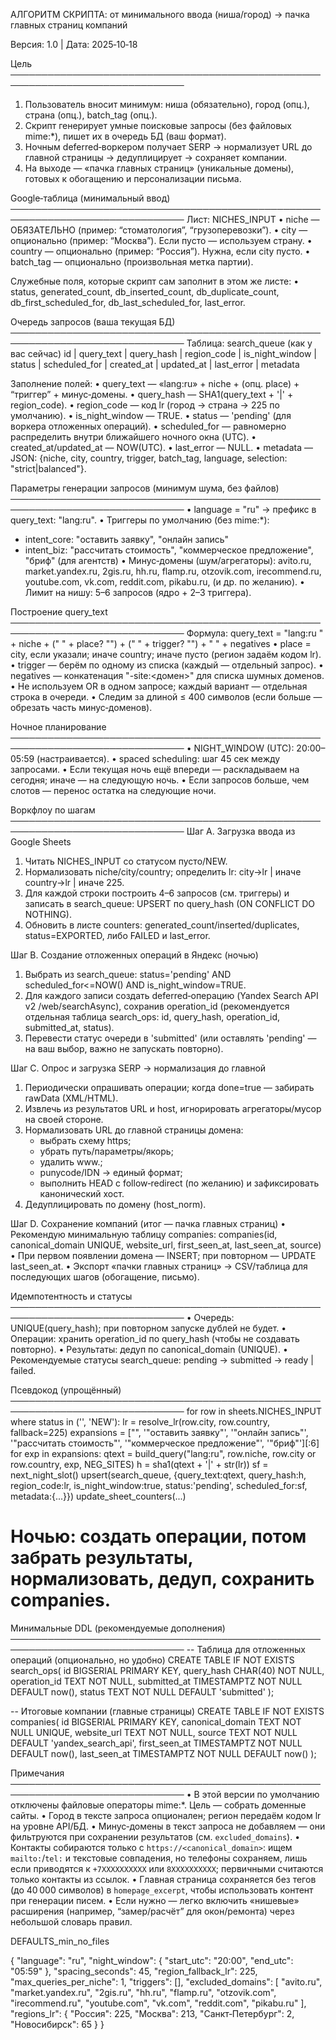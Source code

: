 АЛГОРИТМ СКРИПТА: от минимального ввода (ниша/город) → пачка главных страниц компаний

Версия: 1.0  |  Дата: 2025‑10‑18

Цель
──────────────────────────────────────────────────────────────────────────────
1) Пользователь вносит минимум: ниша (обязательно), город (опц.), страна (опц.), batch_tag (опц.).
2) Скрипт генерирует умные поисковые запросы (без файловых mime:*), пишет их в очередь БД (ваш формат).
3) Ночным deferred‑воркером получает SERP → нормализует URL до главной страницы → дедуплицирует → сохраняет компании.
4) На выходе — «пачка главных страниц» (уникальные домены), готовых к обогащению и персонализации письма.

Google‑таблица (минимальный ввод)
──────────────────────────────────────────────────────────────────────────────
Лист: NICHES_INPUT
• niche        — ОБЯЗАТЕЛЬНО (пример: “стоматология”, “грузоперевозки”).
• city        — опционально (пример: “Москва”). Если пусто — используем страну.
• country     — опционально (пример: “Россия”). Нужна, если city пусто.
• batch_tag   — опционально (произвольная метка партии).

Служебные поля, которые скрипт сам заполнит в этом же листе:
• status, generated_count, db_inserted_count, db_duplicate_count,
  db_first_scheduled_for, db_last_scheduled_for, last_error.

Очередь запросов (ваша текущая БД)
──────────────────────────────────────────────────────────────────────────────
Таблица: search_queue (как у вас сейчас)
id | query_text | query_hash | region_code | is_night_window | status | scheduled_for | created_at | updated_at | last_error | metadata

Заполнение полей:
• query_text      — «lang:ru» + niche + (опц. place) + “триггер” + минус‑домены.
• query_hash      — SHA1(query_text + '|' + region_code).
• region_code     — код lr (город → страна → 225 по умолчанию).
• is_night_window — TRUE.
• status          — 'pending' (для воркера отложенных операций).
• scheduled_for   — равномерно распределить внутри ближайшего ночного окна (UTC).
• created_at/updated_at — NOW(UTC).
• last_error      — NULL.
• metadata        — JSON: {niche, city, country, trigger, batch_tag, language, selection: "strict|balanced"}.

Параметры генерации запросов (минимум шума, без файлов)
──────────────────────────────────────────────────────────────────────────────
• language = "ru" → префикс в query_text: "lang:ru".
• Триггеры по умолчанию (без mime:*):
  - intent_core:  "оставить заявку", "онлайн запись"
  - intent_biz:   "рассчитать стоимость", "коммерческое предложение", "бриф" (для агентств)
• Минус‑домены (шум/агрегаторы): avito.ru, market.yandex.ru, 2gis.ru, hh.ru, flamp.ru,
  otzovik.com, irecommend.ru, youtube.com, vk.com, reddit.com, pikabu.ru, (и др. по желанию).
• Лимит на нишу: 5–6 запросов (ядро + 2–3 триггера).

Построение query_text
──────────────────────────────────────────────────────────────────────────────
Формула:  query_text = "lang:ru " + niche + (" " + place? "") + (" " + trigger? "") + " " + negatives
• place = city, если указали; иначе country; иначе пусто (регион задаём кодом lr).
• trigger — берём по одному из списка (каждый — отдельный запрос).
• negatives — конкатенация "-site:<домен>" для списка шумных доменов.
• Не используем OR в одном запросе; каждый вариант — отдельная строка в очереди.
• Следим за длиной ≤ 400 символов (если больше — обрезать часть минус‑доменов).

Ночное планирование
──────────────────────────────────────────────────────────────────────────────
• NIGHT_WINDOW (UTC): 20:00–05:59 (настраивается).
• spaced scheduling: шаг 45 сек между запросами.
• Если текущая ночь ещё впереди — раскладываем на сегодня; иначе — на следующую ночь.
• Если запросов больше, чем слотов — перенос остатка на следующие ночи.

Воркфлоу по шагам
──────────────────────────────────────────────────────────────────────────────
Шаг A. Загрузка ввода из Google Sheets
  1) Читать NICHES_INPUT со статусом пусто/NEW.
  2) Нормализовать niche/city/country; определить lr:
     city→lr  |  иначе country→lr  |  иначе 225.
  3) Для каждой строки построить 4–6 запросов (см. триггеры) и записать в search_queue:
     UPSERT по query_hash (ON CONFLICT DO NOTHING).
  4) Обновить в листе counters: generated_count/inserted/duplicates, status=EXPORTED, либо FAILED и last_error.

Шаг B. Создание отложенных операций в Яндекс (ночью)
  1) Выбрать из search_queue: status='pending' AND scheduled_for<=NOW() AND is_night_window=TRUE.
  2) Для каждого записи создать deferred‑операцию (Yandex Search API v2 /web/searchAsync), сохранив operation_id
     (рекомендуется отдельная таблица search_ops: id, query_hash, operation_id, submitted_at, status).
  3) Перевести статус очереди в 'submitted' (или оставлять 'pending' — на ваш выбор, важно не запускать повторно).

Шаг C. Опрос и загрузка SERP → нормализация до главной
  1) Периодически опрашивать операции; когда done=true — забирать rawData (XML/HTML).
  2) Извлечь из результатов URL и host, игнорировать агрегаторы/мусор на своей стороне.
  3) Нормализовать URL до главной страницы домена:
     - выбрать схему https;
     - убрать путь/параметры/якорь;
     - удалить www.;
     - punycode/IDN → единый формат;
     - выполнить HEAD с follow‑redirect (по желанию) и зафиксировать канонический хост.
  4) Дедуплицировать по домену (host_norm).

Шаг D. Сохранение компаний (итог — пачка главных страниц)
  • Рекомендую минимальную таблицу companies:
    companies(id, canonical_domain UNIQUE, website_url, first_seen_at, last_seen_at, source)
  • При первом появлении домена — INSERT; при повторном — UPDATE last_seen_at.
  • Экспорт «пачки главных страниц» → CSV/таблица для последующих шагов (обогащение, письмо).

Идемпотентность и статусы
──────────────────────────────────────────────────────────────────────────────
• Очередь: UNIQUE(query_hash); при повторном запуске дублей не будет.
• Операции: хранить operation_id по query_hash (чтобы не создавать повторно).
• Результаты: дедуп по canonical_domain (UNIQUE).
• Рекомендуемые статусы search_queue: pending → submitted → ready | failed.

Псевдокод (упрощённый)
──────────────────────────────────────────────────────────────────────────────
for row in sheets.NICHES_INPUT where status in ('', 'NEW'):
    lr = resolve_lr(row.city, row.country, fallback=225)
    expansions = ["", '"оставить заявку"', '"онлайн запись"', '"рассчитать стоимость"', '"коммерческое предложение"', '"бриф"'][:6]
    for exp in expansions:
        qtext = build_query("lang:ru", row.niche, row.city or row.country, exp, NEG_SITES)
        h = sha1(qtext + '|' + str(lr))
        sf = next_night_slot()
        upsert(search_queue, {query_text:qtext, query_hash:h, region_code:lr, is_night_window:true, status:'pending', scheduled_for:sf, metadata:{...}})
update_sheet_counters(...)

# Ночью: создать операции, потом забрать результаты, нормализовать, дедуп, сохранить companies.

Минимальные DDL (рекомендуемые дополнения)
──────────────────────────────────────────────────────────────────────────────
-- Таблица для отложенных операций (опционально, но удобно)
CREATE TABLE IF NOT EXISTS search_ops(
  id BIGSERIAL PRIMARY KEY,
  query_hash CHAR(40) NOT NULL,
  operation_id TEXT NOT NULL,
  submitted_at TIMESTAMPTZ NOT NULL DEFAULT now(),
  status TEXT NOT NULL DEFAULT 'submitted'
);

-- Итоговые компании (главные страницы)
CREATE TABLE IF NOT EXISTS companies(
  id BIGSERIAL PRIMARY KEY,
  canonical_domain TEXT NOT NULL UNIQUE,
  website_url TEXT NOT NULL,
  source TEXT NOT NULL DEFAULT 'yandex_search_api',
  first_seen_at TIMESTAMPTZ NOT NULL DEFAULT now(),
  last_seen_at TIMESTAMPTZ NOT NULL DEFAULT now()
);

Примечания
──────────────────────────────────────────────────────────────────────────────
• В этой версии по умолчанию отключены файловые операторы mime:*. Цель — собрать доменные сайты.
• Город в тексте запроса опционален; регион передаём кодом lr на уровне API/БД.
• Минус‑домены в текст запроса не добавляем — они фильтруются при сохранении результатов (см. `excluded_domains`).
• Контакты собираются только с `https://<canonical_domain>`: ищем `mailto:`/`tel:` и текстовые совпадения, но телефоны сохраняем, лишь если приводятся к `+7XXXXXXXXXX` или `8XXXXXXXXXX`; первичными считаются только контакты из ссылок.
• Главная страница сохраняется без тегов (до 40 000 символов) в `homepage_excerpt`, чтобы использовать контент при генерации писем.
• Если нужно — легко включить «нишевые» расширения (например, “замер/расчёт” для окон/ремонта) через небольшой словарь правил.

DEFAULTS_min_no_files

{
  "language": "ru",
  "night_window": {
    "start_utc": "20:00",
    "end_utc": "05:59"
  },
  "spacing_seconds": 45,
  "region_fallback_lr": 225,
  "max_queries_per_niche": 1,
  "triggers": [],
  "excluded_domains": [
    "avito.ru",
    "market.yandex.ru",
    "2gis.ru",
    "hh.ru",
    "flamp.ru",
    "otzovik.com",
    "irecommend.ru",
    "youtube.com",
    "vk.com",
    "reddit.com",
    "pikabu.ru"
  ],
  "regions_lr": {
    "Россия": 225,
    "Москва": 213,
    "Санкт‑Петербург": 2,
    "Новосибирск": 65
  }
}
